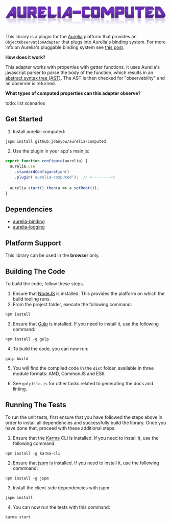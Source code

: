 # ![aurelia-computed](aurelia-computed.png)

This library is a plugin for the [Aurelia](http://www.aurelia.io/) platform that provides an `ObjectObservationAdapter` that plugs into Aurelia's binding system.  For more info on Aurelia's pluggable binding system see [this post](http://www.danyow.net/aurelia-property-observation/).

**How does it work?**

This adapter works with properties with getter functions.  It uses Aurelia's javascript parser to parse the body of the function, which results in an [abstract syntax tree (AST)](http://en.wikipedia.org/wiki/Abstract_syntax_tree).  The AST is then checked for "observability" and an observer is returned.

**What types of computed properties can this adapter observe?**

todo: list scenarios

## Get Started

1. Install aurelia-computed:

  ```bash
  jspm install github:jdanyow/aurelia-computed
  ```
2. Use the plugin in your app's main.js:

  ```javascript
  export function configure(aurelia) {
    aurelia.use
      .standardConfiguration()
      .plugin('aurelia-computed');  // <--------<<

    aurelia.start().then(a => a.setRoot());
  }
  ```

## Dependencies

* [aurelia-binding](https://github.com/aurelia/binding)
* [aurelia-logging](https://github.com/aurelia-logging)

## Platform Support

This library can be used in the **browser** only.

## Building The Code

To build the code, follow these steps.

1. Ensure that [NodeJS](http://nodejs.org/) is installed. This provides the platform on which the build tooling runs.
2. From the project folder, execute the following command:

  ```shell
  npm install
  ```
3. Ensure that [Gulp](http://gulpjs.com/) is installed. If you need to install it, use the following command:

  ```shell
  npm install -g gulp
  ```
4. To build the code, you can now run:

  ```shell
  gulp build
  ```
5. You will find the compiled code in the `dist` folder, available in three module formats: AMD, CommonJS and ES6.

6. See `gulpfile.js` for other tasks related to generating the docs and linting.

## Running The Tests

To run the unit tests, first ensure that you have followed the steps above in order to install all dependencies and successfully build the library. Once you have done that, proceed with these additional steps:

1. Ensure that the [Karma](http://karma-runner.github.io/) CLI is installed. If you need to install it, use the following command:

  ```shell
  npm install -g karma-cli
  ```
2. Ensure that [jspm](http://jspm.io/) is installed. If you need to install it, use the following commnand:

  ```shell
  npm install -g jspm
  ```
3. Install the client-side dependencies with jspm:

  ```shell
  jspm install
  ```

4. You can now run the tests with this command:

  ```shell
  karma start
  ```
